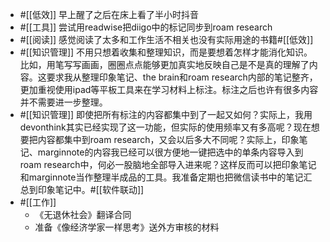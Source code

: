 - #[[低效]] 早上醒了之后在床上看了半小时抖音
- #[[工具]] 尝试用readwise把diigo中的标记同步到roam research
- #[[阅读]] 感觉阅读了太多和工作生活不相关也没有实际用途的书籍#[[低效]]
- #[[知识管理]] 不用只想着收集和整理知识，而是要想着怎样才能消化知识。比如，用笔写写画画，圈圈点点能够更加真实地反映自己是不是真的理解了内容。这要求我从整理印象笔记、the brain和roam research内部的笔记整齐，更加重视使用ipad等平板工具来在学习材料上标注。标注之后也许有很多内容并不需要进一步整理。
- #[[知识管理]] 即使把所有标注的内容都集中到了一起又如何？实际上，我用devonthink其实已经实现了这一功能，但实际的使用频率又有多高呢？现在想要把内容都集中到roam research，又会以后多大不同呢？实际上，印象笔记、marginnote的内容我已经可以很方便地一键把选中的单条内容导入到roam research中，何必一股脑地全部导入进来呢？这样反而可以把印象笔记和marginnote当作整理半成品的工具。我准备定期也把微信读书中的笔记汇总到印象笔记中。#[[软件联动]]
- #[[工作]] 
    - 《无退休社会》翻译合同
    - 准备《像经济学家一样思考》送外方审核的材料
